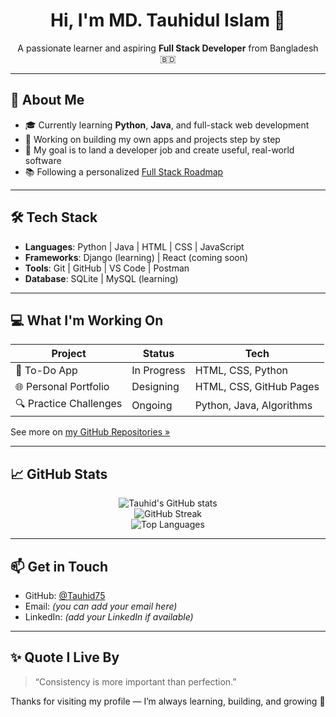 <h1 align="center">Hi, I'm MD. Tauhidul Islam 👋</h1>

<p align="center">
  A passionate learner and aspiring <b>Full Stack Developer</b> from Bangladesh 🇧🇩  
</p>

---

## 🚀 About Me

- 🎓 Currently learning **Python**, **Java**, and full-stack web development
- 🔭 Working on building my own apps and projects step by step
- 💼 My goal is to land a developer job and create useful, real-world software
- 📚 Following a personalized [Full Stack Roadmap](https://github.com/Tauhid75/fullstack-roadmap)

---

## 🛠️ Tech Stack

- **Languages**: Python | Java | HTML | CSS | JavaScript
- **Frameworks**: Django (learning) | React (coming soon)
- **Tools**: Git | GitHub | VS Code | Postman
- **Database**: SQLite | MySQL (learning)

---

## 💻 What I'm Working On

| Project | Status | Tech |
|--------|--------|------|
| 📝 To-Do App | In Progress | HTML, CSS, Python |
| 🌐 Personal Portfolio | Designing | HTML, CSS, GitHub Pages |
| 🔍 Practice Challenges | Ongoing | Python, Java, Algorithms |

See more on [my GitHub Repositories »](https://github.com/Tauhid75?tab=repositories)

---

## 📈 GitHub Stats

<p align="center">
  <img src="https://github-readme-stats.vercel.app/api?username=Tauhid75&show_icons=true&theme=default" alt="Tauhid's GitHub stats" />
  <br/>
  <img src="https://github-readme-streak-stats.herokuapp.com/?user=Tauhid75" alt="GitHub Streak" />
  <br/>
  <img src="https://github-readme-stats.vercel.app/api/top-langs/?username=Tauhid75&layout=compact" alt="Top Languages" />
</p>

---

## 📫 Get in Touch

- GitHub: [@Tauhid75](https://github.com/Tauhid75)
- Email: *(you can add your email here)*  
- LinkedIn: *(add your LinkedIn if available)*

---

## ✨ Quote I Live By

> “Consistency is more important than perfection.”  

Thanks for visiting my profile — I’m always learning, building, and growing 💙
